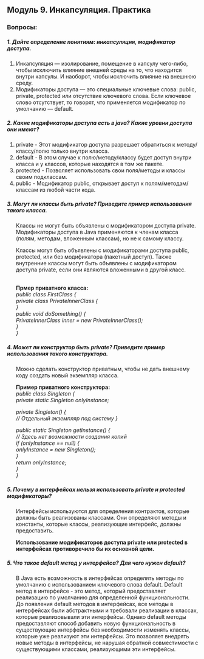 <h2> Модуль 9. Инкапсуляция. Практика </h2>
<h3> Вопросы:  </h3> 
<h5> 1. Дайте определение понятиям: инкапсуляция, модификатор доступа. </h5>
<ol>
<li>  Инкапсуляция — изолирование, помещение в капсулу чего-либо, чтобы исключить влияние внешней среды на то, что находится внутри капсулы. И наоборот, чтобы исключить влияние на внешнюю среду. </li>
<li> Модификаторы доступа — это специальные ключевые слова: public, private, protected или отсутствие ключевого слова. Если ключевое слово отсутствует, то говорят, что применяется модификатор по умолчанию — default.  </li>
</ol>

<h5> 2. Какие модификаторы доступа есть в java? Какие уровни доступа они имеют? </h5>
<ol>
<li> private -  Этот модификатор доступа разрешает обратиться к методу/классу/полю только внутри класса.  </li>
<li> default - В этом случае к полю/методу/классу будет доступ внутри класса и у классов, которые находятся в том же пакете.   </li>
<li> protected - Позволяет использовать свои поля/методы и классы своим подклассам.  </li>
<li> public - Модификатор public, открывает доступ к полям/методам/классам из любой части кода.   </li>
</ol>

<h5> 3. Могут ли классы быть private? Приведите пример использования такого класса. </h5>
<ol>
 Kлассы не могут быть объявлены с модификатором доступа private. Модификаторы доступа в Java применяются к членам класса (полям, методам, вложенным классам), но не к самому классу. <br>

Классы могут быть объявлены с модификаторами доступа public, protected, или без модификатора (пакетный доступ). Также внутренние классы могут быть объявлены с модификатором доступа private, если они являются вложенными в другой класс.
<br>
<br>

<strong> Прмер приватного класса: </strong> 
<br>
<i> public class FirstClass {<br>
    private class PrivateInnerClass { <br>
    } <br>
      public void doSomething() {<br>
        PrivateInnerClass inner = new PrivateInnerClass();<br>
        }<br>
}</i>

</ol>

<h5> 4. Может ли конструктор быть private? Приведите пример использования такого конструктора. </h5>
<ol>
 Можно сделать конструктор приватным, чтобы не дать внешнему коду создать новый экземпляр класса.  
<br>

<strong> Пример приватного конструктора: <br> </strong>
<i> public class Singleton {<br>
private static Singleton onlyInstance;<br>

private Singleton() {<br>
// Отдельный экземпляр под систему
}<br>

public static Singleton getInstance() {<br>
// Здесь нет возможности создания копий<br>
if (onlyInstance == null) {<br>
onlyInstance = new Singleton();<br>
}<br>
return onlyInstance;<br>
}<br>
}<br>
</i>
</ol>

<h5> 5. Почему в интерфейсах нельзя использовать private и protected модификаторы? </h5>
<ol>
Интерфейсы используются для определения контрактов, которые должны быть реализованы классами. Они определяют методы и константы, которые классы, реализующие интерфейс, должны предоставить.

<strong> Использование модификаторов доступа private или protected в интерфейсах противоречило бы их основной цели. </strong>

</ol>

<h5> 5. Что такое default метод у интерфейса? Для чего нужен default? </h5>
<ol>
В Java есть возможность в интерфейсах определять методы по умолчанию с использованием ключевого слова default. Default метод в интерфейсе - это метод, который предоставляет реализацию по умолчанию для определенной функциональности. <br>
До появления default методов в интерфейсах, все методы в интерфейсах были абстрактными и требовали реализации в классах, которые реализовывали эти интерфейсы. Однако default методы предоставляют способ добавить новую функциональность в существующие интерфейсы без необходимости изменять классы, которые уже реализуют эти интерфейсы. Это позволяет внедрять новые методы в интерфейсы, не нарушая обратной совместимости с существующими классами, реализующими эти интерфейсы.
</ol>